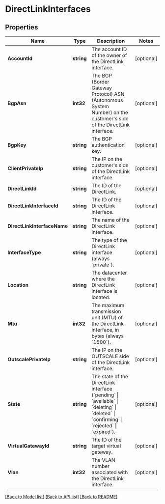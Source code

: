 # DirectLinkInterfaces

## Properties

Name | Type | Description | Notes
------------ | ------------- | ------------- | -------------
**AccountId** | **string** | The account ID of the owner of the DirectLink interface. | [optional] 
**BgpAsn** | **int32** | The BGP (Border Gateway Protocol) ASN (Autonomous System Number) on the customer&#39;s side of the DirectLink interface. | [optional] 
**BgpKey** | **string** | The BGP authentication key. | [optional] 
**ClientPrivateIp** | **string** | The IP on the customer&#39;s side of the DirectLink interface. | [optional] 
**DirectLinkId** | **string** | The ID of the DirectLink. | [optional] 
**DirectLinkInterfaceId** | **string** | The ID of the DirectLink interface. | [optional] 
**DirectLinkInterfaceName** | **string** | The name of the DirectLink interface. | [optional] 
**InterfaceType** | **string** | The type of the DirectLink interface (always &#x60;private&#x60;). | [optional] 
**Location** | **string** | The datacenter where the DirectLink interface is located. | [optional] 
**Mtu** | **int32** | The maximum transmission unit (MTU) of the DirectLink interface, in bytes (always &#x60;1500&#x60;). | [optional] 
**OutscalePrivateIp** | **string** | The IP on the OUTSCALE side of the DirectLink interface. | [optional] 
**State** | **string** | The state of the DirectLink interface (&#x60;pending&#x60; \\| &#x60;available&#x60; \\| &#x60;deleting&#x60; \\| &#x60;deleted&#x60; \\| &#x60;confirming&#x60; \\| &#x60;rejected&#x60; \\| &#x60;expired&#x60;). | [optional] 
**VirtualGatewayId** | **string** | The ID of the target virtual gateway. | [optional] 
**Vlan** | **int32** | The VLAN number associated with the DirectLink interface. | [optional] 

[[Back to Model list]](../README.md#documentation-for-models) [[Back to API list]](../README.md#documentation-for-api-endpoints) [[Back to README]](../README.md)


